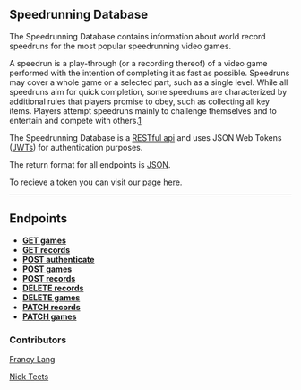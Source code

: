 ## Speedrunning Database

The Speedrunning Database contains information about world record speedruns for the most popular speedrunning video games. 

A speedrun is a play-through (or a recording thereof) of a video game performed with the intention of completing it as fast as possible. Speedruns may cover a whole game or a selected part, such as a single level. While all speedruns aim for quick completion, some speedruns are characterized by additional rules that players promise to obey, such as collecting all key items. Players attempt speedruns mainly to challenge themselves and to entertain and compete with others.[1](http://www.speedrunslive.com/faq/)

The Speedrunning Database is a [RESTful api](http://en.wikipedia.org/wiki/Representational_State_Transfer "RESTful") and uses JSON Web Tokens ([JWTs](https://jwt.io/introduction/)) for authentication purposes.

The return format for all endpoints is [JSON](http://json.org/ "JSON").

To recieve a token you can visit our page [here](https://speed-running-database.herokuapp.com).

***

## Endpoints

- [**GET games**](https://github.com/francylang/byob/blob/master/docs/GET-games.md)
- [**GET records**](https://github.com/francylang/byob/blob/master/docs/GET-records.md)
- [**POST authenticate**](https://github.com/francylang/byob/blob/master/docs/POST-authenticate.md)
- [**POST games**](https://github.com/francylang/byob/blob/master/docs/POST-games.md)
- [**POST records**](https://github.com/francylang/byob/blob/master/docs/POST-records.md)
- [**DELETE records**](https://github.com/francylang/byob/blob/master/docs/DELETE-records.md)
- [**DELETE games**](https://github.com/francylang/byob/blob/master/docs/DELETE-games.md)
- [**PATCH records**](https://github.com/francylang/byob/blob/master/docs/PATCH-records.md)
- [**PATCH games**](https://github.com/francylang/byob/blob/master/docs/PATCH-games.md)

### Contributors

[Francy Lang](https://github.com/francylang/)

[Nick Teets](https://github.com/nicktu12/)
